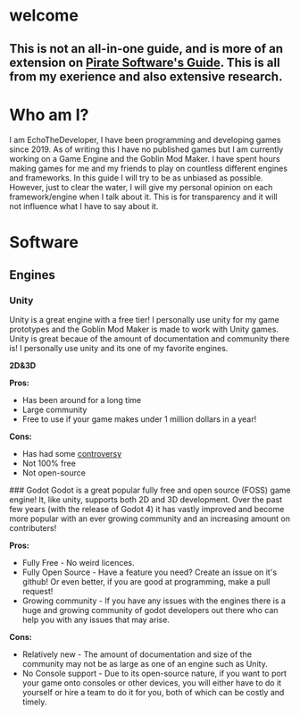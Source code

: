 # welcome
## This is not an all-in-one guide, and is more of an extension on [Pirate Software's Guide](https://github.com/EchoTheDeveloper/adobe_alternatives/blob/main/README.md). This is all from my exerience and also extensive research.

# Who am I?
I am EchoTheDeveloper, I have been programming and developing games since 2019. As of writing this I have no published games but I am currently working on a Game Engine and the Goblin Mod Maker. I have spent hours making games for me and my friends to play on countless different engines and frameworks. In this guide I will try to be as unbiased as possible. However, just to clear the water, I will give my personal opinion on each framework/engine when I talk about it. This is for transparency and it will not influence what I have to say about it.

# Software
## Engines
### Unity
Unity is a great engine with a free tier! I personally use unity for my game prototypes and the Goblin Mod Maker is made to work with Unity games. Unity is great becaue of the amount of documentation and community there is! I personally use unity and its one of my favorite engines.

**2D&3D**

**Pros:**
- Has been around for a long time
- Large community
- Free to use if your game makes under 1 million dollars in a year!

**Cons:**
- Has had some [controversy](https://www.geekwire.com/2023/heres-why-so-many-video-game-developers-are-suddenly-abandoning-the-unity-engine/)
- Not 100% free
- Not open-source

### Godot
Godot is a great popular fully free and open source (FOSS) game engine! It, like unity, supports both 2D and 3D development. Over the past few years (with the release of Godot 4) it has vastly improved and become more popular with an ever growing community and an increasing amount on contributers!

**Pros:**
- Fully Free - No weird licences.
- Fully Open Source - Have a feature you need? Create an issue on it's github! Or even better, if you are good at programming, make a pull request!
- Growing community - If you have any issues with the engines there is a huge and growing community of godot developers out there who can help you with any issues that may arise.

**Cons:**
- Relatively new - The amount of documentation and size of the community may not be as large as one of an engine such as Unity.
- No Console support - Due to its open-source nature, if you want to port your game onto consoles or other devices, you will either have to do it yourself or hire a team to do it for you, both of which can be costly and timely.

